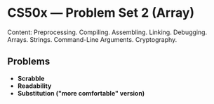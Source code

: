 # CS50x — Problem Set 2 (Array)

Content: Preprocessing. Compiling. Assembling. Linking. Debugging. Arrays. Strings. Command-Line Arguments. Cryptography.

## Problems
- **Scrabble**
- **Readability**
- **Substitution ("more comfortable" version)**
